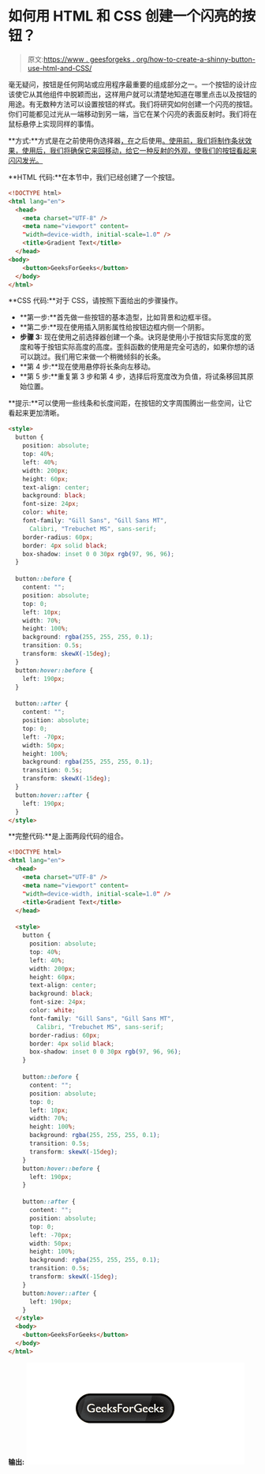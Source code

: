 # 如何用 HTML 和 CSS 创建一个闪亮的按钮？

> 原文:[https://www . geesforgeks . org/how-to-create-a-shinny-button-use-html-and-CSS/](https://www.geeksforgeeks.org/how-to-create-a-shinny-button-using-html-and-css/)

毫无疑问，按钮是任何网站或应用程序最重要的组成部分之一。一个按钮的设计应该使它从其他组件中脱颖而出，这样用户就可以清楚地知道在哪里点击以及按钮的用途。有无数种方法可以设置按钮的样式。我们将研究如何创建一个闪亮的按钮。你们可能都见过光从一端移动到另一端，当它在某个闪亮的表面反射时。我们将在鼠标悬停上实现同样的事情。

**方式:**方式是在之前使用伪选择器[，在](https://www.geeksforgeeks.org/css-before-selector/)之后使用[。使用前，我们将制作条状效果，使用后，我们将确保它来回移动，给它一种反射的外观，使我们的按钮看起来闪闪发光。](https://www.geeksforgeeks.org/css-after-selector/)

**HTML 代码:**在本节中，我们已经创建了一个按钮。

```html
<!DOCTYPE html>
<html lang="en">
  <head>
    <meta charset="UTF-8" />
    <meta name="viewport" content=
    "width=device-width, initial-scale=1.0" />
    <title>Gradient Text</title>
  </head>
<body>
    <button>GeeksForGeeks</button>
  </body>
</html>
```

**CSS 代码:**对于 CSS，请按照下面给出的步骤操作。

*   **第一步:**首先做一些按钮的基本造型，比如背景和边框半径。
*   **第二步:**现在使用插入阴影属性给按钮边框内侧一个阴影。
*   **步骤 3:** 现在使用之前选择器创建一个条。诀窍是使用小于按钮实际宽度的宽度和等于按钮实际高度的高度。歪斜函数的使用是完全可选的，如果你想的话可以跳过。我们用它来做一个稍微倾斜的长条。
*   **第 4 步:**现在使用悬停将长条向左移动。
*   **第 5 步:**重复第 3 步和第 4 步，选择后将宽度改为负值，将试条移回其原始位置。

**提示:**可以使用一些线条和长度间距，在按钮的文字周围腾出一些空间，让它看起来更加清晰。

```html
<style>
  button {
    position: absolute;
    top: 40%;
    left: 40%;
    width: 200px;
    height: 60px;
    text-align: center;
    background: black;
    font-size: 24px;
    color: white;
    font-family: "Gill Sans", "Gill Sans MT", 
      Calibri, "Trebuchet MS", sans-serif;
    border-radius: 60px;
    border: 4px solid black;
    box-shadow: inset 0 0 30px rgb(97, 96, 96);
  }

  button::before {
    content: "";
    position: absolute;
    top: 0;
    left: 10px;
    width: 70%;
    height: 100%;
    background: rgba(255, 255, 255, 0.1);
    transition: 0.5s;
    transform: skewX(-15deg);
  }
  button:hover::before {
    left: 190px;
  }

  button::after {
    content: "";
    position: absolute;
    top: 0;
    left: -70px;
    width: 50px;
    height: 100%;
    background: rgba(255, 255, 255, 0.1);
    transition: 0.5s;
    transform: skewX(-15deg);
  }
  button:hover::after {
    left: 190px;
  }
</style>
```

**完整代码:**是上面两段代码的组合。

```html
<!DOCTYPE html>
<html lang="en">
  <head>
    <meta charset="UTF-8" />
    <meta name="viewport" content=
    "width=device-width, initial-scale=1.0" />
    <title>Gradient Text</title>
  </head>

  <style>
    button {
      position: absolute;
      top: 40%;
      left: 40%;
      width: 200px;
      height: 60px;
      text-align: center;
      background: black;
      font-size: 24px;
      color: white;
      font-family: "Gill Sans", "Gill Sans MT", 
        Calibri, "Trebuchet MS", sans-serif;
      border-radius: 60px;
      border: 4px solid black;
      box-shadow: inset 0 0 30px rgb(97, 96, 96);
    }

    button::before {
      content: "";
      position: absolute;
      top: 0;
      left: 10px;
      width: 70%;
      height: 100%;
      background: rgba(255, 255, 255, 0.1);
      transition: 0.5s;
      transform: skewX(-15deg);
    }
    button:hover::before {
      left: 190px;
    }

    button::after {
      content: "";
      position: absolute;
      top: 0;
      left: -70px;
      width: 50px;
      height: 100%;
      background: rgba(255, 255, 255, 0.1);
      transition: 0.5s;
      transform: skewX(-15deg);
    }
    button:hover::after {
      left: 190px;
    }
  </style>
  <body>
    <button>GeeksForGeeks</button>
  </body>
</html>
```

**输出:**
![](img/feb7bad91b545ad03a9019e6e96cb586.png)